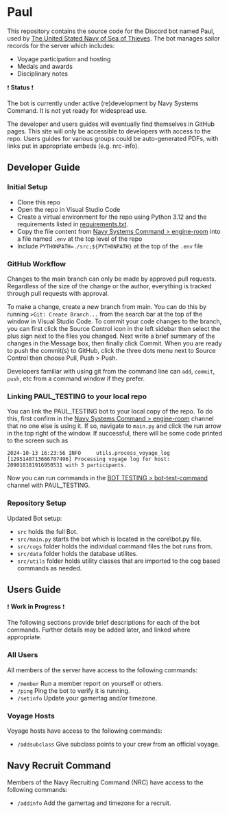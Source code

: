 # Paul
This repository contains the source code for the Discord bot named Paul, used by [The United Stated Navy of Sea of Thieves](https://discord.gg/343XSEha). The bot manages sailor records for the server which includes:

- Voyage participation and hosting
- Medals and awards
- Disciplinary notes

:heavy_exclamation_mark: **Status** :heavy_exclamation_mark:

The bot is currently under active (re)development by Navy Systems Command.
It is not yet ready for widespread use.

The developer and users guides will eventually find themselves in GitHub pages.
This site will only be accessible to developers with access to the repo.
Users guides for various groups could be auto-generated PDFs, with links put in appropriate embeds (e.g. nrc-info).


## Developer Guide

### Initial Setup
- Clone this repo
- Open the repo in Visual Studio Code
- Create a virtual environment for the repo using Python 3.12 and the requirements listed in [requirements.txt](https://github.com/USNofSOT/Paul/blob/main/requirements.txt).
- Copy the file content from [Navy Systems Command > engine-room](https://discord.com/channels/971718695602778162/1288304233409548309/1293910688900714518) into a file named `.env` at the top level of the repo
- Include `PYTHONPATH=./src;${PYTHONPATH}` at the top of the `.env` file


### GitHub Workflow
Changes to the main branch can only be made by approved pull requests. Regardless of the size of the change or the author, everything is tracked through pull requests with approval.

To make a change, create a new branch from main. You can do this by running `>Git: Create Branch...` from the search bar at the top of the window in Visual Studio Code. To commit your code changes to the branch, you can first click the Source Control icon in the left sidebar then select the plus sign next to the files you changed. Next write a brief summary of the changes in the Message box, then finally click Commit. When you are ready to push the commit(s) to GitHub, click the three dots menu next to Source Control then choose Pull, Push > Push.

Developers familiar with using git from the command line can `add`, `commit`, `push`, etc from a command window if they prefer.


### Linking PAUL_TESTING to your local repo
You can link the PAUL_TESTING bot to your local copy of the repo. To do this,
first confirm in the [Navy Systems Command > engine-room](https://discord.com/channels/971718695602778162/1288304233409548309) channel that no one else is using it. If so, navigate to `main.py` and click the run arrow in the top right of the window. If successful, there will be some code printed to the screen such as

```
2024-10-13 16:23:56 INFO     utils.process_voyage_log [1295140713666707496] Processing voyage log for host: 209018181916950531 with 3 participants.
```

Now you can run commands in the [BOT TESTING > bot-test-command](https://discord.com/channels/933907909954371654/1291589569602650154) channel with PAUL_TESTING.


### Repository Setup
Updated Bot setup:

- `src` holds the full Bot.
- `src/main.py` starts the bot which is located in the core\bot.py file.
- `src/cogs` folder holds the individual command files the bot runs from.
- `src/data` folder holds the database utilites.
- `src/utils` folder holds utility classes that are imported to the cog based commands as needed.


## Users Guide
:heavy_exclamation_mark: **Work in Progress** :heavy_exclamation_mark:

The following sections provide brief descriptions for each of the bot commands. Further details may be added later, and linked where appropriate.


### All Users
All members of the server have access to the following commands:

- `/member` Run a member report on yourself or others.
- `/ping` Ping the bot to verify it is running.
- `/setinfo` Update your gamertag and/or timezone.


### Voyage Hosts
Voyage hosts have access to the following commands:

- `/addsubclass` Give subclass points to your crew from an official voyage.


## Navy Recruit Command
Members of the Navy Recruiting Command (NRC) have access to the following commands:

- `/addinfo` Add the gamertag and timezone for a recruit.
